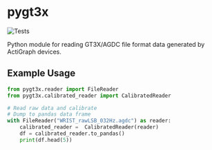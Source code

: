 # pygt3x
![Tests](https://github.com/actigraph/pygt3x/actions/workflows/tests.yml/badge.svg)

Python module for reading GT3X/AGDC file format data generated by ActiGraph devices.

## Example Usage

```python
from pygt3x.reader import FileReader
from pygt3x.calibrated_reader import CalibratedReader

# Read raw data and calibrate
# Dump to pandas data frame
with FileReader("WRIST_rawLSB_032Hz.agdc") as reader:
    calibrated_reader =  CalibratedReader(reader)
    df = calibrated_reader.to_pandas()
    print(df.head(5))
```
